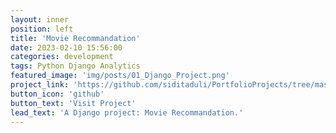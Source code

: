 ```yaml
---
layout: inner
position: left
title: 'Movie Recommandation'
date: 2023-02-10 15:56:00
categories: development
tags: Python Django Analytics
featured_image: 'img/posts/01_Django_Project.png'
project_link: 'https://github.com/siditaduli/PortfolioProjects/tree/master/Django_Movie_Recommender_App/recommender'
button_icon: 'github'
button_text: 'Visit Project'
lead_text: 'A Django project: Movie Recommandation.'
---
```


